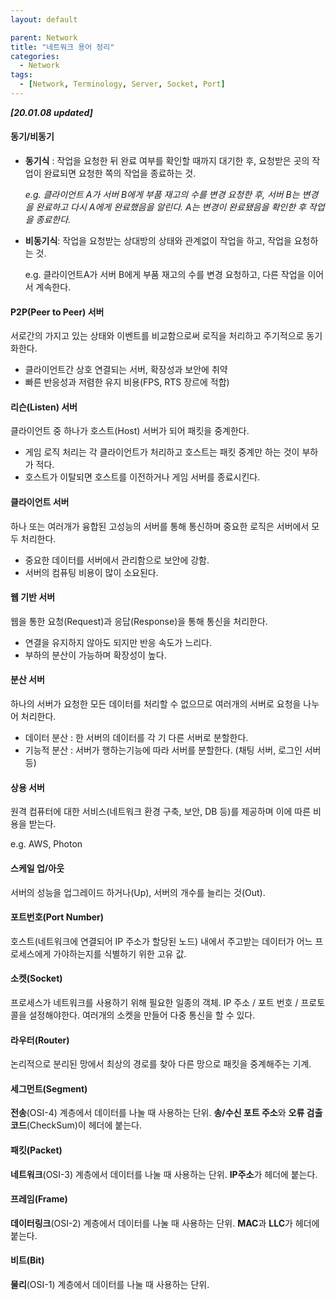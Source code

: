 ```yaml
---
layout: default

parent: Network
title: "네트워크 용어 정리"
categories:
  - Network
tags:
  - [Network, Terminology, Server, Socket, Port]
---
```


***[20.01.08 updated]***



#### 동기/비동기

- **동기식** : 작업을 요청한 뒤 완료 여부를 확인할 때까지 대기한 후, 요청받은 곳의 작업이 완료되면 요청한 쪽의 작업을 종료하는 것.

  *e.g. 클라이언트 A가 서버 B에게  부품 재고의 수를 변경 요청한 후, 서버 B는 변경을 완료하고 다시 A에게 완료했음을 알린다. A는 변경이 완료됐음을 확인한 후 작업을 종료한다.*

- **비동기식**: 작업을 요청받는 상대방의 상태와 관계없이 작업을 하고, 작업을 요청하는 것.

  e.g. 클라이언트A가 서버 B에게 부품 재고의 수를 변경 요청하고, 다른 작업을 이어서 계속한다.



#### P2P(Peer to Peer) 서버

서로간의 가지고 있는 상태와 이벤트를 비교함으로써 로직을 처리하고 주기적으로 동기화한다.

- 클라이언트간 상호 연결되는 서버, 확장성과 보안에 취약
- 빠른 반응성과 저렴한 유지 비용(FPS, RTS 장르에 적합)



#### 리슨(Listen) 서버

클라이언트 중 하나가 호스트(Host) 서버가 되어 패킷을 중계한다.

- 게임 로직 처리는 각 클라이언트가 처리하고 호스트는 패킷 중계만 하는 것이 부하가 적다.
- 호스트가 이탈되면 호스트를 이전하거나 게임 서버를 종료시킨다.



#### 클라이언트 서버

하나 또는 여러개가 융합된 고성능의 서버를 통해 통신하며 중요한 로직은 서버에서 모두 처리한다.

- 중요한 데이터를 서버에서 관리함으로 보안에 강함.
- 서버의 컴퓨팅 비용이 많이 소요된다.



#### 웹 기반 서버

웹을 통한 요청(Request)과 응답(Response)을 통해 통신을 처리한다.

- 연결을 유지하지 않아도 되지만 반응 속도가 느리다.
- 부하의 분산이 가능하며 확장성이 높다.



#### 분산 서버

하나의 서버가 요청한 모든 데이터를 처리할 수 없으므로 여러개의 서버로 요청을 나누어 처리한다.

- 데이터 분산 : 한 서버의 데이터를 각 기 다른 서버로 분할한다.
- 기능적 분산 : 서버가 행하는기능에 따라 서버를 분할한다. (채팅 서버, 로그인 서버 등)



#### 상용 서버

원격 컴퓨터에 대한 서비스(네트워크 환경 구축, 보안, DB 등)를 제공하며 이에 따른 비용을 받는다.

e.g. AWS, Photon



#### 스케일 업/아웃

서버의 성능을 업그레이드 하거나(Up), 서버의 개수를 늘리는 것(Out).



#### 포트번호(Port Number)

호스트(네트워크에 연결되어 IP 주소가 할당된 노드) 내에서 주고받는 데이터가 어느 프로세스에게 가야하는지를 식별하기 위한 고유 값.



#### 소켓(Socket)

프로세스가 네트워크를 사용하기 위해 필요한 일종의 객체. IP 주소 / 포트 번호 / 프로토콜을 설정해야한다. 여러개의 소켓을 만들어 다중 통신을 할 수 있다.



#### 라우터(Router)

논리적으로 분리된 망에서 최상의 경로를 찾아 다른 망으로 패킷을 중계해주는 기계.



#### 세그먼트(Segment)

**전송**(OSI-4) 계층에서 데이터를 나눌 때 사용하는 단위. **송/수신 포트 주소**와 **오류 검출 코드**(CheckSum)이 헤더에 붙는다.



#### 패킷(Packet)

**네트워크**(OSI-3) 계층에서 데이터를 나눌 때 사용하는 단위. **IP주소**가 헤더에 붙는다.



#### 프레임(Frame)

**데이터링크**(OSI-2) 계층에서 데이터를 나눌 때 사용하는 단위. **MAC**과 **LLC**가 헤더에 붙는다.



#### 비트(Bit)

**물리**(OSI-1) 계층에서 데이터를 나눌 때 사용하는 단위.